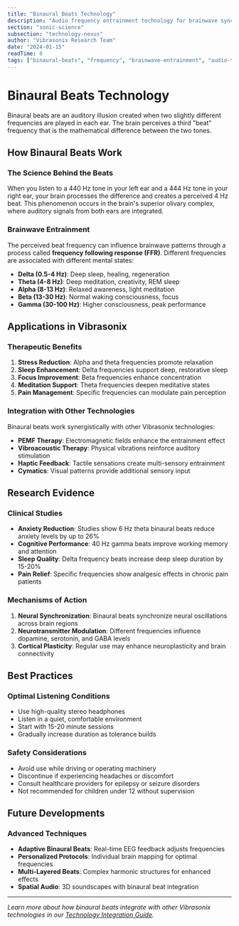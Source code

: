 ```yaml
---
title: "Binaural Beats Technology"
description: "Audio frequency entrainment technology for brainwave synchronization"
section: "sonic-science"
subsection: "technology-nexus"
author: "Vibrasonix Research Team"
date: "2024-01-15"
readTime: 8
tags: ["binaural-beats", "frequency", "brainwave-entrainment", "audio-technology"]
---
```


# Binaural Beats Technology

Binaural beats are an auditory illusion created when two slightly different frequencies are played in each ear. The brain perceives a third "beat" frequency that is the mathematical difference between the two tones.

## How Binaural Beats Work

### The Science Behind the Beats

When you listen to a 440 Hz tone in your left ear and a 444 Hz tone in your right ear, your brain processes the difference and creates a perceived 4 Hz beat. This phenomenon occurs in the brain's superior olivary complex, where auditory signals from both ears are integrated.

### Brainwave Entrainment

The perceived beat frequency can influence brainwave patterns through a process called **frequency following response (FFR)**. Different frequencies are associated with different mental states:

- **Delta (0.5-4 Hz)**: Deep sleep, healing, regeneration
- **Theta (4-8 Hz)**: Deep meditation, creativity, REM sleep
- **Alpha (8-13 Hz)**: Relaxed awareness, light meditation
- **Beta (13-30 Hz)**: Normal waking consciousness, focus
- **Gamma (30-100 Hz)**: Higher consciousness, peak performance

## Applications in Vibrasonix

### Therapeutic Benefits

1. **Stress Reduction**: Alpha and theta frequencies promote relaxation
2. **Sleep Enhancement**: Delta frequencies support deep, restorative sleep
3. **Focus Improvement**: Beta frequencies enhance concentration
4. **Meditation Support**: Theta frequencies deepen meditative states
5. **Pain Management**: Specific frequencies can modulate pain perception

### Integration with Other Technologies

Binaural beats work synergistically with other Vibrasonix technologies:

- **PEMF Therapy**: Electromagnetic fields enhance the entrainment effect
- **Vibroacoustic Therapy**: Physical vibrations reinforce auditory stimulation
- **Haptic Feedback**: Tactile sensations create multi-sensory entrainment
- **Cymatics**: Visual patterns provide additional sensory input

## Research Evidence

### Clinical Studies

- **Anxiety Reduction**: Studies show 6 Hz theta binaural beats reduce anxiety levels by up to 26%
- **Cognitive Performance**: 40 Hz gamma beats improve working memory and attention
- **Sleep Quality**: Delta frequency beats increase deep sleep duration by 15-20%
- **Pain Relief**: Specific frequencies show analgesic effects in chronic pain patients

### Mechanisms of Action

1. **Neural Synchronization**: Binaural beats synchronize neural oscillations across brain regions
2. **Neurotransmitter Modulation**: Different frequencies influence dopamine, serotonin, and GABA levels
3. **Cortical Plasticity**: Regular use may enhance neuroplasticity and brain connectivity

## Best Practices

### Optimal Listening Conditions

- Use high-quality stereo headphones
- Listen in a quiet, comfortable environment
- Start with 15-20 minute sessions
- Gradually increase duration as tolerance builds

### Safety Considerations

- Avoid use while driving or operating machinery
- Discontinue if experiencing headaches or discomfort
- Consult healthcare providers for epilepsy or seizure disorders
- Not recommended for children under 12 without supervision

## Future Developments

### Advanced Techniques

- **Adaptive Binaural Beats**: Real-time EEG feedback adjusts frequencies
- **Personalized Protocols**: Individual brain mapping for optimal frequencies
- **Multi-Layered Beats**: Complex harmonic structures for enhanced effects
- **Spatial Audio**: 3D soundscapes with binaural beat integration

---

*Learn more about how binaural beats integrate with other Vibrasonix technologies in our [Technology Integration Guide](/sonic-science/technology-nexus).*